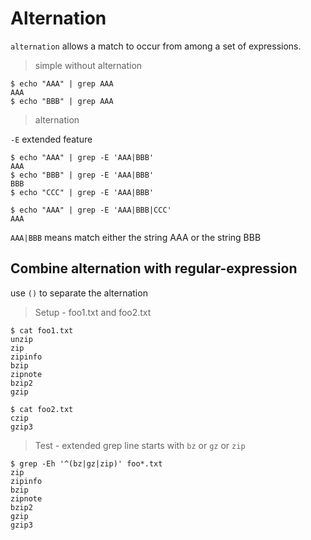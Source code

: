# Alternation

`alternation` allows a match to occur from among a set of expressions.

> simple without alternation

```
$ echo "AAA" | grep AAA
AAA
$ echo "BBB" | grep AAA
```

> alternation

`-E` extended feature

```
$ echo "AAA" | grep -E 'AAA|BBB'
AAA
$ echo "BBB" | grep -E 'AAA|BBB'
BBB
$ echo "CCC" | grep -E 'AAA|BBB'

$ echo "AAA" | grep -E 'AAA|BBB|CCC'
AAA
```

`AAA|BBB` means match either the string AAA or the string BBB

## Combine alternation with regular-expression

use `()` to separate the alternation

> Setup - foo1.txt and foo2.txt

```
$ cat foo1.txt
unzip
zip
zipinfo
bzip
zipnote
bzip2
gzip

$ cat foo2.txt
czip
gzip3
```

> Test - extended grep line starts with `bz` or `gz` or `zip`

```
$ grep -Eh '^(bz|gz|zip)' foo*.txt
zip
zipinfo
bzip
zipnote
bzip2
gzip
gzip3
```
